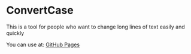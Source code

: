 # ConvertCase
This is a tool for people who want to change long lines of text easily and quickly

You can use at: [GitHub Pages]()
